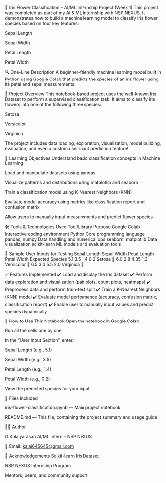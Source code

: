 🌼 Iris Flower Classification – AI/ML Internship Project (Week 1)
This project was completed as part of my AI & ML Internship with NSP NEXUS.
It demonstrates how to build a machine learning model to classify Iris flower species based on four key features:

Sepal Length

Sepal Width

Petal Length

Petal Width

🔍 One-Line Description
A beginner-friendly machine learning model built in Python using Google Colab that predicts the species of an iris flower using its petal and sepal measurements.

📌 Project Overview
This notebook-based project uses the well-known Iris Dataset to perform a supervised classification task.
It aims to classify iris flowers into one of the following three species:

Setosa

Versicolor

Virginica

The project includes data loading, exploration, visualization, model building, evaluation, and even a custom user input prediction feature!

🎯 Learning Objectives
Understand basic classification concepts in Machine Learning

Load and manipulate datasets using pandas

Visualize patterns and distributions using matplotlib and seaborn

Train a classification model using K-Nearest Neighbors (KNN)

Evaluate model accuracy using metrics like classification report and confusion matrix

Allow users to manually input measurements and predict flower species

🛠️ Tools & Technologies Used
Tool/Library	Purpose
Google Colab	Interactive coding environment
Python	Core programming language
pandas, numpy	Data handling and numerical ops
seaborn, matplotlib	Data visualization
scikit-learn	ML models and evaluation tools

🧪 Sample User Inputs for Testing
Sepal Length	Sepal Width	Petal Length	Petal Width	Expected Species
5.1	3.5	1.4	0.2	Setosa 🌸
6.0	2.8	4.35	1.3	Versicolor 🌿
6.5	3.0	5.5	2.0	Virginica 🌺

✅ Features Implemented
✔️ Load and display the Iris dataset
✔️ Perform data exploration and visualization (pair plots, count plots, heatmaps)
✔️ Preprocess data and perform train-test split
✔️ Train a K-Nearest Neighbors (KNN) model
✔️ Evaluate model performance (accuracy, confusion matrix, classification report)
✔️ Enable user to manually input values and predict species dynamically

📎 How to Use This Notebook
Open the notebook in Google Colab

Run all the cells one by one

In the “User Input Section”, enter:

Sepal Length (e.g., 5.1)

Sepal Width (e.g., 3.5)

Petal Length (e.g., 1.4)

Petal Width (e.g., 0.2)

View the predicted species for your input

📁 Files Included

iris-flower-classification.ipynb — Main project notebook

README.md — This file, containing the project summary and usage guide

🙋‍♂️ Author

G.Kalaiyarasan
AI/ML Intern – NSP NEXUS

📧 Email: kalai645645@gmail.com

🙌 Acknowledgements
Scikit-learn Iris Dataset

NSP NEXUS Internship Program

Mentors, peers, and community support
